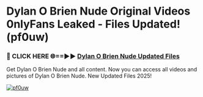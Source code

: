 # Dylan O Brien Nude Original Videos 0nlyFans Leaked - Files Updated! (pf0uw)

<h3>🔴 CLICK HERE 🌐==►► <a href="https://tinyurl.com/4mcuefdz" rel="nofollow">Dylan O Brien Nude Updated Files</a></h3>

Get Dylan O Brien Nude and all content. Now you can access all videos and pictures of Dylan O Brien Nude. New Updated Files 2025!

[![pf0uw](https://i.imgur.com/StAQSOY.gif)](https://tinyurl.com/4mcuefdz)
